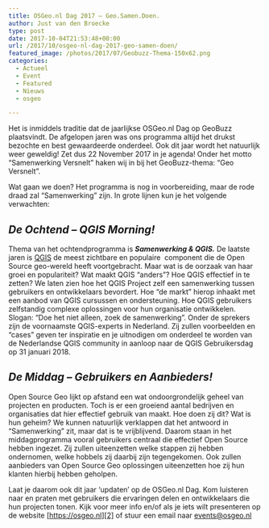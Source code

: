 ```yaml
---
title: OSGeo.nl Dag 2017 – Geo.Samen.Doen.
author: Just van den Broecke
type: post
date: 2017-10-04T21:53:48+00:00
url: /2017/10/osgeo-nl-dag-2017-geo-samen-doen/
featured_image: /photos/2017/07/Geobuzz-Thema-150x62.png
categories:
  - Actueel
  - Event
  - Featured
  - Nieuws
  - osgeo

---
```

Het is inmiddels traditie dat de jaarlijkse OSGeo.nl Dag op GeoBuzz plaatsvindt. De afgelopen jaren was ons programma altijd het drukst bezochte en best gewaardeerde onderdeel. Ook dit jaar wordt het natuurlijk weer geweldig! Zet dus 22 November 2017 in je agenda! Onder het motto &#8220;Samenwerking Versnelt&#8221; haken wij in bij het GeoBuzz-thema: “Geo Versnelt”.

Wat gaan we doen? Het programma is nog in voorbereiding, maar de rode draad zal &#8220;Samenwerking&#8221; zijn. In grote lijnen kun je het volgende verwachten:

## _De Ochtend &#8211; QGIS Morning!_

Thema van het ochtendprogramma is _**Samenwerking & QGIS.**_ De laatste jaren is [QGIS][1] de meest zichtbare en populaire  component die de Open Source geo-wereld heeft voortgebracht. Maar wat is de oorzaak van haar groei en populariteit? Wat maakt QGIS &#8220;anders&#8221;? Hoe QGIS effectief in te zetten? We laten zien hoe het QGIS Project zelf een samenwerking tussen gebruikers en ontwikkelaars bevordert. Hoe &#8220;de markt&#8221; hierop inhaakt met een aanbod van QGIS cursussen en ondersteuning. Hoe QGIS gebruikers zelfstandig complexe oplossingen voor hun organisatie ontwikkelen. Slogan: &#8220;Doe het niet alleen, zoek de samenwerking&#8221;. Onder de sprekers zijn de voornaamste QGIS-experts in Nederland. Zij zullen voorbeelden en &#8220;cases&#8221; geven ter inspiratie en je uitnodigen om onderdeel te worden van de Nederlandse QGIS community in aanloop naar de QGIS Gebruikersdag op 31 januari 2018.

## _De Middag &#8211; Gebruikers en Aanbieders!_

Open Source Geo lijkt op afstand een wat ondoorgrondelijk geheel van projecten en producten. Toch is er een groeiend aantal bedrijven en organisaties dat hier effectief gebruik van maakt. Hoe doen zij dit? Wat is hun geheim? We kunnen natuurlijk verklappen dat het antwoord in &#8220;Samenwerking&#8221; zit, maar dat is te vrijblijvend. Daarom staan in het middagprogramma vooral gebruikers centraal die effectief Open Source hebben ingezet. Zij zullen uiteenzetten welke stappen zij hebben ondernomen, welke hobbels zij daarbij zijn tegengekomen. Ook zullen aanbieders van Open Source Geo oplossingen uiteenzetten hoe zij hun klanten hierbij hebben geholpen.

Laat je daarom ook dit jaar &#8216;updaten&#8217; op de OSGeo.nl Dag. Kom luisteren naar en praten met gebruikers die ervaringen delen en ontwikkelaars die hun projecten tonen. Kijk voor meer info en/of als je iets wilt presenteren op de website [https://osgeo.nl][2] of stuur een email naar [events@osgeo.nl][3]

 [1]: http://qgis.org/
 [2]: https://osgeo.nl
 [3]: mailto:events@osgeo.nl